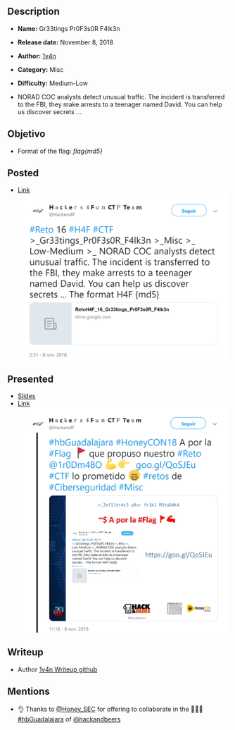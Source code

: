## Description

- **Name:** Gr33tings Pr0F3s0R F4lk3n
- **Release date:** November 8, 2018
- **Author:** [1v4n](https://twitter.com/1r0Dm48O)
- **Category:** Misc
- **Difficulty:** Medium-Low

- NORAD COC analysts detect unusual traffic. The incident is transferred to the FBI, they make arrests to a teenager named David. You can help us discover secrets ...

## Objetivo

- Format of the flag: *flag{md5}*

## Posted

- [Link](https://twitter.com/Hackers4F/status/1060479987323731968)
![hackers4fun_reto_16_post_tw](./Reto_16_tw_post.png)

## Presented

- [Slides](https://www.slideshare.net/labaliza/exfiltrate-your-friki-metadata-vol2-hackbeers-guadalajara-by-honeycon-vol-3)
- [Link](https://twitter.com/Hackers4F/status/1060612446799515650)
![hackers4fun_reto_16_hbguadalajara_post_tw](./Reto_16_hbguadalajara_tw_post.png)

## Writeup

- Author [1v4n Writeup github](https://github.com/hackers4f/hackers4fun-writeups/blob/master/challenges/Misc/Reto_16_H%26B_Gr33tings_Pr0F3s0R_F4lk3n/H%26BGuadalajara-Challenges-Gr33tings%20Pr0F3s0R%20F4lk3n-Misc-1v4n.pdf)

## Mentions

-  👌 Thanks to [@Honey_SEC](https://twitter.com/Honey_SEC) for offering to collaborate in the 🍻🍻🍻 [#hbGuadalajara](https://twitter.com/hashtag/hbGuadalajara) of [@hackandbeers](https://twitter.com/hackandbeers)
